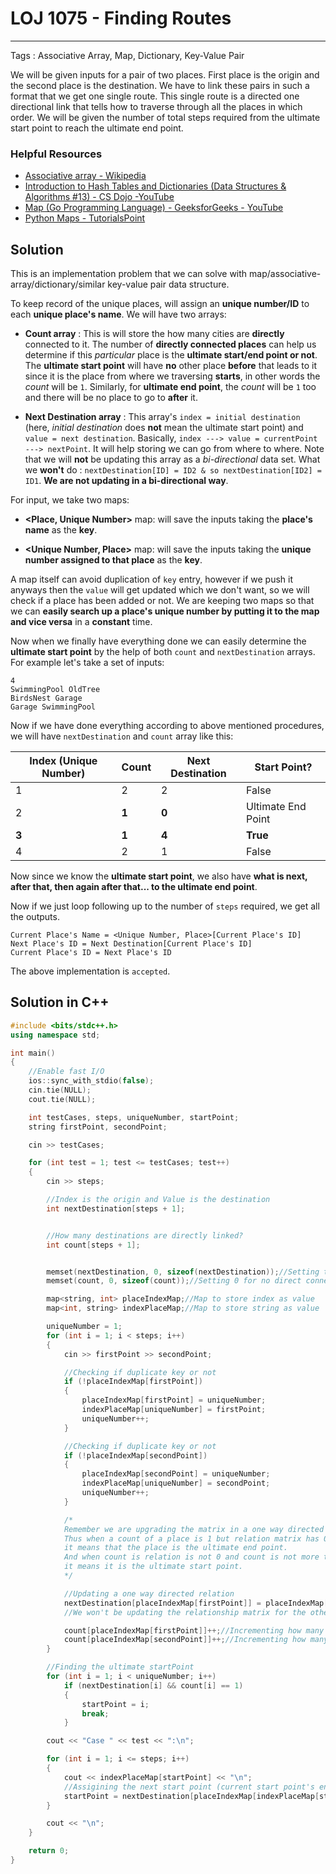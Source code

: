 # LOJ 1075 - Finding Routes
---
Tags : Associative Array, Map, Dictionary, Key-Value Pair

We will be given inputs for a pair of two places. First place is the origin and the second place is the destination. We have to link these pairs in such a format that we get one single route. This single route is a directed one directional link that tells how to traverse through all the places in which order. We will be given the number of total steps required from the ultimate start point to reach the ultimate end point.  

### Helpful Resources
* [Associative array - Wikipedia](https://en.wikipedia.org/wiki/Associative_array "WikiPedia")
* [Introduction to Hash Tables and Dictionaries (Data Structures & Algorithms #13) - CS Dojo -YouTube](https://www.youtube.com/watch?v=sfWyugl4JWA "Maps and Hash tables")
* [Map (Go Programming Language) - GeeksforGeeks - YouTube](https://www.youtube.com/watch?v=j5KA7K0-gbY)
* [Python Maps - TutorialsPoint](https://www.tutorialspoint.com/python_data_structure/python_maps.htm "Python - Maps")

## Solution
This is an implementation problem that we can solve with map/associative-array/dictionary/similar key-value pair data structure.

To keep record of the unique places, will assign an __unique number/ID__ to each __unique place's name__. We will have two arrays:
- __Count array__ : This is will store the how many cities are __directly__ connected to it. The number of __directly connected places__ can help us determine if this _particular_ place is the __ultimate start/end point or not__. The __ultimate start point__ will have __no__ other place __before__ that leads to it since it is the place from where we traversing __starts__, in other words the _count_ will be `1`. Similarly, for __ultimate end point__, the _count_ will be `1` too and there will be no place to go to __after__ it.

- __Next Destination array__ : This array's `index = initial destination` (here, _initial destination_ does __not__ mean the ultimate start point) and `value = next destination`. Basically, `index ---> value = currentPoint ---> nextPoint`. It will help storing we can go from where to where. Note that we will __not__ be updating this array as a _bi-directional_ data set. What we __won't__ do : `nextDestination[ID] = ID2 & so nextDestination[ID2] = ID1`. __We are not updating in a bi-directional way__.



For input, we take two maps:
- __<Place, Unique Number>__ map: will save the inputs taking the __place's name__ as the __key__.

- __<Unique Number, Place>__ map: will save the inputs taking the __unique number assigned to that place__ as the __key__.

A map itself can avoid duplication of `key` entry, however if we push it anyways then the `value` will get updated which we don't want, so we will check if a place has been added or not. We are keeping two maps so that we can __easily search up a place's unique number by putting it to the map and vice versa__ in a __constant__ time.

Now when we finally have everything done we can easily determine the __ultimate start point__ by the help of both `count` and `nextDestination` arrays. For example let's take a set of inputs:

```
4
SwimmingPool OldTree
BirdsNest Garage
Garage SwimmingPool
```

Now if we have done everything according to above mentioned procedures, we will have `nextDestination` and `count` array like this:

|Index (Unique Number)|Count| Next Destination| Start Point?|
|--|--|--|--|
|1|2|2|False|
|2|__1__|__0__|Ultimate End Point|
|__3__|__1__|__4__|__True__|
|4|2|1|False|

Now since we know the __ultimate start point__, we also have __what is next, after that, then again after that... to the ultimate end point__.

Now if we just loop following up to the number of `steps` required, we get all the outputs.
```
Current Place's Name = <Unique Number, Place>[Current Place's ID]
Next Place's ID = Next Destination[Current Place's ID]
Current Place's ID = Next Place's ID  
```
The above implementation is `accepted`.

## Solution in C++
```cpp
#include <bits/stdc++.h>
using namespace std;

int main()
{
    //Enable fast I/O
    ios::sync_with_stdio(false);
    cin.tie(NULL);
    cout.tie(NULL);

    int testCases, steps, uniqueNumber, startPoint;
    string firstPoint, secondPoint;

    cin >> testCases;

    for (int test = 1; test <= testCases; test++)
    {
        cin >> steps;

        //Index is the origin and Value is the destination
        int nextDestination[steps + 1];


        //How many destinations are directly linked?
        int count[steps + 1];


        memset(nextDestination, 0, sizeof(nextDestination));//Setting to 0 for false
        memset(count, 0, sizeof(count));//Setting 0 for no direct connections

        map<string, int> placeIndexMap;//Map to store index as value
        map<int, string> indexPlaceMap;//Map to store string as value

        uniqueNumber = 1;
        for (int i = 1; i < steps; i++)
        {
            cin >> firstPoint >> secondPoint;

            //Checking if duplicate key or not
            if (!placeIndexMap[firstPoint])
            {
                placeIndexMap[firstPoint] = uniqueNumber;
                indexPlaceMap[uniqueNumber] = firstPoint;
                uniqueNumber++;
            }

            //Checking if duplicate key or not
            if (!placeIndexMap[secondPoint])
            {
                placeIndexMap[secondPoint] = uniqueNumber;
                indexPlaceMap[uniqueNumber] = secondPoint;
                uniqueNumber++;
            }

            /*
            Remember we are upgrading the matrix in a one way directed fashion.
            Thus when a count of a place is 1 but relation matrix has 0 for that uniqueNumber,
            it means that the place is the ultimate end point.
            And when count is relation is not 0 and count is not more than 1,
            it means it is the ultimate start point.
            */

            //Updating a one way directed relation
            nextDestination[placeIndexMap[firstPoint]] = placeIndexMap[secondPoint];
            //We won't be updating the relationship matrix for the other way around

            count[placeIndexMap[firstPoint]]++;//Incrementing how many places are directly linked
            count[placeIndexMap[secondPoint]]++;//Incrementing how many places are directly linked
        }

        //Finding the ultimate startPoint
        for (int i = 1; i < uniqueNumber; i++)
            if (nextDestination[i] && count[i] == 1)
            {
                startPoint = i;
                break;
            }

        cout << "Case " << test << ":\n";

        for (int i = 1; i <= steps; i++)
        {
            cout << indexPlaceMap[startPoint] << "\n";
            //Assigining the next start point (current start point's end point)
            startPoint = nextDestination[placeIndexMap[indexPlaceMap[startPoint]]];
        }

        cout << "\n";
    }

    return 0;
}
```
